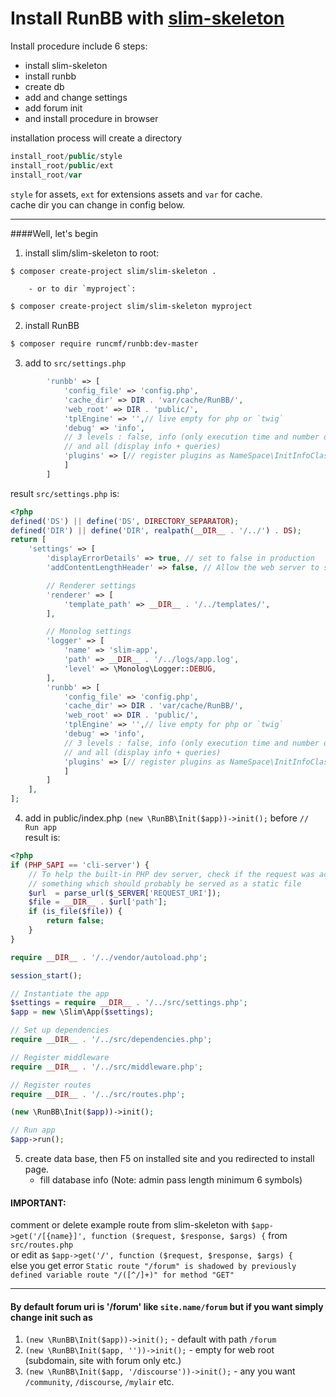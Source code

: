 # Install RunBB with [slim-skeleton](https://github.com/slimphp/Slim-Skeleton)

Install procedure include 6 steps:
* install slim-skeleton
* install runbb
* create db
* add and change settings
* add forum init
* and install procedure in browser  


installation process will create a directory
```php
install_root/public/style
install_root/public/ext
install_root/var
```
`style` for assets, `ext` for extensions assets and `var` for cache.  
cache dir you can change in config below.  

---
####Well, let's  begin  

1. install slim/slim-skeleton to root:
```sh
$ composer create-project slim/slim-skeleton . 
```
        - or to dir `myproject`:
```sh
$ composer create-project slim/slim-skeleton myproject
```

2. install RunBB
```sh
$ composer require runcmf/runbb:dev-master 
```

3. add to `src/settings.php`
```php
        'runbb' => [
            'config_file' => 'config.php',
            'cache_dir' => DIR . 'var/cache/RunBB/',
            'web_root' => DIR . 'public/',
            'tplEngine' => '',// live empty for php or `twig`
            'debug' => 'info',
            // 3 levels : false, info (only execution time and number of queries),
            // and all (display info + queries)
            'plugins' => [// register plugins as NameSpace\InitInfoClass
            ]
        ]
```

result `src/settings.php` is:
```php
<?php
defined('DS') || define('DS', DIRECTORY_SEPARATOR);
defined('DIR') || define('DIR', realpath(__DIR__ . '/../') . DS);
return [
    'settings' => [
        'displayErrorDetails' => true, // set to false in production
        'addContentLengthHeader' => false, // Allow the web server to send the content-length header

        // Renderer settings
        'renderer' => [
            'template_path' => __DIR__ . '/../templates/',
        ],

        // Monolog settings
        'logger' => [
            'name' => 'slim-app',
            'path' => __DIR__ . '/../logs/app.log',
            'level' => \Monolog\Logger::DEBUG,
        ],
        'runbb' => [
            'config_file' => 'config.php',
            'cache_dir' => DIR . 'var/cache/RunBB/',
            'web_root' => DIR . 'public/',
            'tplEngine' => '',// live empty for php or `twig`
            'debug' => 'info',
            // 3 levels : false, info (only execution time and number of queries),
            // and all (display info + queries)
            'plugins' => [// register plugins as NameSpace\InitInfoClass
            ]
        ]
    ],
];
```  

4. add in public/index.php `(new \RunBB\Init($app))->init();` before `// Run app`  
result is:
```php
<?php
if (PHP_SAPI == 'cli-server') {
    // To help the built-in PHP dev server, check if the request was actually for
    // something which should probably be served as a static file
    $url  = parse_url($_SERVER['REQUEST_URI']);
    $file = __DIR__ . $url['path'];
    if (is_file($file)) {
        return false;
    }
}

require __DIR__ . '/../vendor/autoload.php';

session_start();

// Instantiate the app
$settings = require __DIR__ . '/../src/settings.php';
$app = new \Slim\App($settings);

// Set up dependencies
require __DIR__ . '/../src/dependencies.php';

// Register middleware
require __DIR__ . '/../src/middleware.php';

// Register routes
require __DIR__ . '/../src/routes.php';

(new \RunBB\Init($app))->init();

// Run app
$app->run();
```  

5. create data base, then F5 on installed site and you redirected to install page.
    * fill database info (Note: admin pass length minimum 6 symbols)

#### IMPORTANT: 
comment or delete example route from slim-skeleton with `$app->get('/[{name}]', function ($request, $response, $args) {` from `src/routes.php`  
or edit as `$app->get('/', function ($request, $response, $args) {`  
else you get error `Static route "/forum" is shadowed by previously defined variable route "/([^/]+)" for method "GET"`  

---
#### By default forum uri is '/forum' like `site.name/forum` but if you want simply change init such as

1. `(new \RunBB\Init($app))->init();` - default with path `/forum`   
2. `(new \RunBB\Init($app, ''))->init();` - empty for web root (subdomain, site with forum only etc.)   
3. `(new \RunBB\Init($app, '/discourse'))->init();` - any you want `/community`, `/discourse`, `/mylair` etc.  

